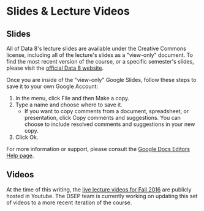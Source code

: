 # Slides & Lecture Videos

## Slides

All of Data 8's lecture slides are available under the Creative Commons license, including all of the lecture's slides as a "view-only" document. To find the most recent version of the course, or a specific semester's slides, please visit the [official Data 8 website](http://data8.org/).

Once you are inside of the "view-only" Google Slides, follow these steps to save it to your own Google Account:

1. In the menu, click File and then Make a copy.
2. Type a name and choose where to save it.
    * If you want to copy comments from a document, spreadsheet, or presentation, click Copy comments and suggestions. You can choose to include resolved comments and suggestions in your new copy.
3. Click Ok.

For more information or support, please consult the [Google Docs Editors Help page](https://support.google.com/docs/answer/49114?co=GENIE.Platform%3DDesktop&hl=en).

## Videos

At the time of this writing, the [live lecture videos for Fall 2016](https://www.youtube.com/playlist?list=PLFeJ2hV8Fyt7mjvwrDQ2QNYEYdtKSNA0y) are publicly hosted in Youtube. The DSEP team is currently working on updating this set of videos to a more recent iteration of the course.
